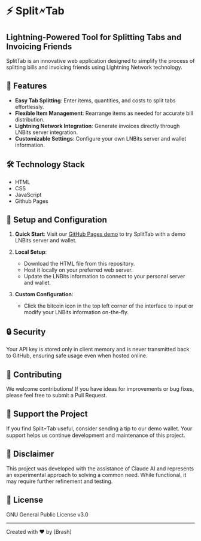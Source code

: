 # ⚡ Split🗲Tab

## Lightning-Powered Tool for Splitting Tabs and Invoicing Friends

SplitTab is an innovative web application designed to simplify the process of splitting bills and invoicing friends using Lightning Network technology.

## 🚀 Features

- **Easy Tab Splitting**: Enter items, quantities, and costs to split tabs effortlessly.
- **Flexible Item Management**: Rearrange items as needed for accurate bill distribution.
- **Lightning Network Integration**: Generate invoices directly through LNBits server integration.
- **Customizable Settings**: Configure your own LNBits server and wallet information.

## 🛠️ Technology Stack

- HTML
- CSS
- JavaScript
- Github Pages

## 🔧 Setup and Configuration

1. **Quick Start**: Visit our [GitHub Pages demo](https://split.r00t.co) to try SplitTab with a demo LNBits server and wallet.

2. **Local Setup**:
   - Download the HTML file from this repository.
   - Host it locally on your preferred web server.
   - Update the LNBits information to connect to your personal server and wallet.

3. **Custom Configuration**:
   - Click the bitcoin icon in the top left corner of the interface to input or modify your LNBits information on-the-fly.

## 🔒 Security

Your API key is stored only in client memory and is never transmitted back to GitHub, ensuring safe usage even when hosted online.

## 🤝 Contributing

We welcome contributions! If you have ideas for improvements or bug fixes, please feel free to submit a Pull Request.

## 🌟 Support the Project

If you find Split🗲Tab useful, consider sending a tip to our demo wallet. Your support helps us continue development and maintenance of this project.

## 📝 Disclaimer

This project was developed with the assistance of Claude AI and represents an experimental approach to solving a common need. While functional, it may require further refinement and testing.

## 📄 License

GNU General Public License v3.0

---

Created with ❤️ by [Brash]
